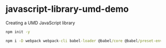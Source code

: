 # javascript-library-umd-demo
Creating a UMD JavaScript library



```bat
npm init -y

npm i -D webpack webpack-cli babel-loader @babel/core @babel/preset-env

```